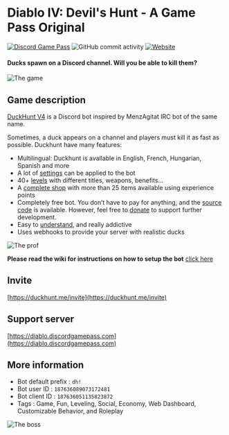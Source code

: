 # Diablo IV: Devil's Hunt - A Game Pass Original

[![Discord Game Pass](https://i.imgur.com/xBbvDrx.png)](https://diablo.discordgamepass.com)
![GitHub commit activity](https://img.shields.io/github/commit-activity/w/DuckHunt-discord/DHV4) 
[![Website](https://img.shields.io/website?url=https%3A%2F%2Fduckhunt.me)](https://duckhunt.me)

#### Ducks spawn on a Discord channel. Will you be able to kill them?

![The game](https://duckhunt.me/docs/.gitbook/assets/golden_duck_calgeka.png)

## Game description

[DuckHunt V4](https://duckhunt.me) is a Discord bot inspired by MenzAgitat IRC bot of the same name. 

Sometimes, a duck appears on a channel and players must kill it as fast as possible. 
Duckhunt have many features:
- Multilingual: Duckhunt is available in English, French, Hungarian, Spanish and more
- A lot of [settings](https://duckhunt.me/docs/bot-administration/edit-settings-settings-list) can be applied to the bot 
- 40+ [levels](https://duckhunt.me/docs/players-guide/levels-and-experience) with different titles, weapons, benefits...
- A [complete shop](https://duckhunt.me/commands/shop) with more than 25 items available using experience points 
- Completely free bot. You don’t have to pay for anything, and the [source code](https://github.com/DuckHunt-discord) is available. However, feel free to [donate](https://www.patreon.com/duckhunt) to support further development.
- Easy to [understand](https://duckhunt.me/docs/), and really addictive
- Uses webhooks to provide your server with realistic ducks

![The prof](https://duckhunt.me/docs/.gitbook/assets/prof_duck_calgeka.png)

**Please read the wiki for instructions on how to setup the bot** [click here](https://duckhunt.me/docs/bot-administration/admin-quickstart)

## Invite

[https://duckhunt.me/invite](https://duckhunt.me/invite)

## Support server

[https://diablo.discordgamepass.com](https://diablo.discordgamepass.com)

## More information

- Bot default prefix : `dh!`
- Bot user ID : `187636089073172481`
- Bot client ID : `187636051135823872`
- Tags : Game, Fun, Leveling, Social, Economy, Web Dashboard, Customizable Behavior, and Roleplay

![The boss](https://duckhunt.me/docs/.gitbook/assets/boss_calgeka.png)
